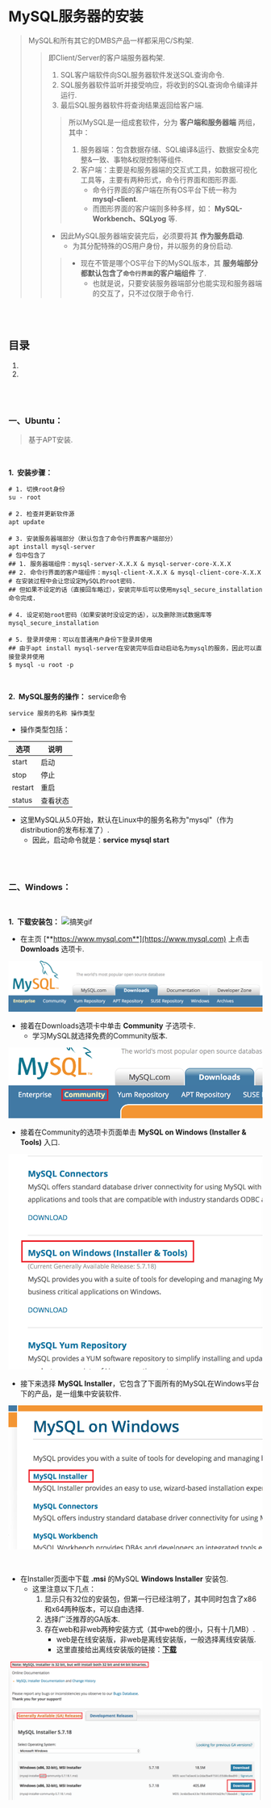 # MySQL服务器的安装
> MySQL和所有其它的DMBS产品一样都采用C/S构架.
>
>> 即Client/Server的客户端服务器构架.
>>
>> 1. SQL客户端软件向SQL服务器软件发送SQL查询命令.
>> 2. SQL服务器软件监听并接受响应，将收到的SQL查询命令编译并运行.
>> 3. 最后SQL服务器软件将查询结果返回给客户端.
>>
>>> 所以MySQL是一组成套软件，分为 **客户端和服务器端** 两组，其中：
>>>
>>> 1. 服务器端：包含数据存储、SQL编译&运行、数据安全&完整&一致、事物&权限控制等组件.
>>> 2. 客户端：主要是和服务器端的交互式工具，如数据可视化工具等，主要有两种形式，命令行界面和图形界面.
>>>    - 命令行界面的客户端在所有OS平台下统一称为 **mysql-client**.
>>>    - 而图形界面的客户端则多种多样，如： **MySQL-Workbench、SQLyog** 等.
>>>
>> - 因此MySQL服务器端安装完后，必须要将其 **作为服务启动**.
>>    - 为其分配特殊的OS用户身份，并以服务的身份启动.
>>
>>>
>>> - 现在不管是哪个OS平台下的MySQL版本，其 **服务端部分都默认包含了`命令行界面`的客户端组件** 了.
>>>   - 也就是说，只要安装服务器端部分也能实现和服务器端的交互了，只不过仅限于命令行.

<br><br>

## 目录

1. []()
2. []()

<br><br>

### 一、Ubuntu：
> 基于APT安装.

<br>

**1.&nbsp; 安装步骤：**

```Shell
# 1. 切换root身份
su - root

# 2. 检查并更新软件源
apt update

# 3. 安装服务器端部分（默认包含了命令行界面客户端部分）
apt install mysql-server
# 包中包含了
## 1. 服务器端组件：mysql-server-X.X.X & mysql-server-core-X.X.X
## 2. 命令行界面的客户端组件：mysql-client-X.X.X & mysql-client-core-X.X.X
# 在安装过程中会让您设定MySQL的root密码.
## 但如果不设定的话（直接回车略过），安装完毕后可以使用mysql_secure_installation命令完成.

# 4. 设定初始root密码（如果安装时没设定的话），以及删除测试数据库等
mysql_secure_installation

# 5. 登录并使用：可以在普通用户身份下登录并使用
## 由于apt install mysql-server在安装完毕后自动启动名为mysql的服务，因此可以直接登录并使用
$ mysql -u root -p
```

<br>

**2.&nbsp; MySQL服务的操作：** service命令

```Shell
service 服务的名称 操作类型
```

- 操作类型包括：

| 选项 | 说明 |
| --- | --- |
| start | 启动 |
| stop | 停止 |
| restart | 重启 |
| status | 查看状态 |

- 这里MySQL从5.0开始，默认在Linux中的服务名称为"mysql"（作为distribution的发布标准了）.
   - 因此，启动命令就是：**service mysql start**

<br><br>

### 二、Windows：

<br>

**1.&nbsp; 下载安装包：**
![](assets/sample.gif "搞笑gif")
- 在主页 [**https://www.mysql.com**](https://www.mysql.com) 上点击 **Downloads** 选项卡.

![](assets/index-downloads.png)

- 接着在Downloads选项卡中单击 **Community** 子选项卡.
   - 学习MySQL就选择免费的Community版本.

![](assets/downloads-community.png)

- 接着在Community的选项卡页面单击 **MySQL on Windows (Installer & Tools)** 入口.

![](assets/community-windows.png)

- 接下来选择 **MySQL Installer**，它包含了下面所有的MySQL在Windows平台下的产品，是一组集中安装软件.

![](assets/windows-installer.png)

<br>

- 在Installer页面中下载 **.msi** 的MySQL **Windows Installer** 安装包.
   - 这里注意以下几点：
      1. 显示只有32位的安装包，但第一行已经注明了，其中同时包含了x86和x64两种版本，可以自由选择.
      2. 选择广泛推荐的GA版本.
      3. 存在web和非web两种安装方式（其中web的很小，只有十几MB）.
         - web是在线安装版，非web是离线安装版，一般选择离线安装版.
         - 这里直接给出离线安装版的链接：[**下载**](https://dev.mysql.com/downloads/file/?id=470091)

![](assets/installer-msi.png)
